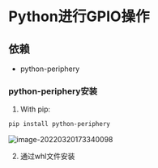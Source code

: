 # Python进行GPIO操作  

## 依赖 

- python-periphery

### python-periphery安装

1. With pip:

```bash
pip install python-periphery
```

![image-20220320173340098](/home/kaito/.config/Typora/typora-user-images/image-20220320173340098.png)

2. 通过whl文件安装  

   <!-- todo -->  
   
   